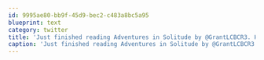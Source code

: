 ```yaml
---
id: 9995ae80-bb9f-45d9-bec2-c483a8bc5a95
blueprint: text
category: twitter
title: 'Just finished reading Adventures in Solitude by @GrantLCBCR3. Highly recommend it!'
caption: 'Just finished reading Adventures in Solitude by @GrantLCBCR3. Highly recommend it!'
---
```

